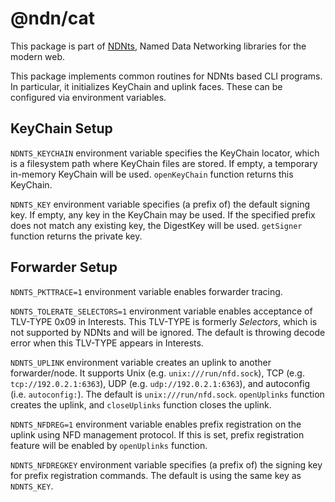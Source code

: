 # @ndn/cat

This package is part of [NDNts](https://yoursunny.com/p/NDNts/), Named Data Networking libraries for the modern web.

This package implements common routines for NDNts based CLI programs.
In particular, it initializes KeyChain and uplink faces.
These can be configured via environment variables.

## KeyChain Setup

`NDNTS_KEYCHAIN` environment variable specifies the KeyChain locator, which is a filesystem path where KeyChain files are stored.
If empty, a temporary in-memory KeyChain will be used.
`openKeyChain` function returns this KeyChain.

`NDNTS_KEY` environment variable specifies (a prefix of) the default signing key.
If empty, any key in the KeyChain may be used.
If the specified prefix does not match any existing key, the DigestKey will be used.
`getSigner` function returns the private key.

## Forwarder Setup

`NDNTS_PKTTRACE=1` environment variable enables forwarder tracing.

`NDNTS_TOLERATE_SELECTORS=1` environment variable enables acceptance of TLV-TYPE 0x09 in Interests.
This TLV-TYPE is formerly *Selectors*, which is not supported by NDNts and will be ignored.
The default is throwing decode error when this TLV-TYPE appears in Interests.

`NDNTS_UPLINK` environment variable creates an uplink to another forwarder/node.
It supports Unix (e.g. `unix:///run/nfd.sock`), TCP (e.g. `tcp://192.0.2.1:6363`), UDP (e.g. `udp://192.0.2.1:6363`), and autoconfig (i.e. `autoconfig:`).
The default is `unix:///run/nfd.sock`.
`openUplinks` function creates the uplink, and `closeUplinks` function closes the uplink.

`NDNTS_NFDREG=1` environment variable enables prefix registration on the uplink using NFD management protocol.
If this is set, prefix registration feature will be enabled by `openUplinks` function.

`NDNTS_NFDREGKEY` environment variable specifies (a prefix of) the signing key for prefix registration commands.
The default is using the same key as `NDNTS_KEY`.
